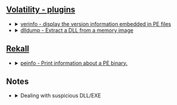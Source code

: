 ## [Volatility - plugins](https://github.com/volatilityfoundation/volatility/wiki/Command-Reference)

<ul>
   <li>
      <details>
         <summary><a href="https://github.com/volatilityfoundation/volatility/wiki/Command-Reference#verinfo">verinfo - display the version information embedded in PE files</a></summary>
         <ul>
            <li>
               Important Parameters
               <ul>
                  <li>-o <code>offset of module to dump version info from</code></li>
                  <li>-r <code>regex to dump info from</code></li>
                  <li>-i <code>ignore case in regex</code></li>
               </ul>
            </li>
            <li>
               Investigative Notes
               <ul>
                  <li>Used to examine process memory allocations</li>
                  <li>Can help locate injected code, including executable code not in the loaded modules list</li>
               </ul>
            </li>
         </ul>
      </details>
   </li>
      <li>
      <details>
         <summary><a href="https://github.com/volatilityfoundation/volatility/wiki/Command-Reference#dlldump">dlldump - Extract a DLL from a memory image</a></summary>
         <ul>
            <li>
               Important Parameters
               <ul>
                  <li>-p <code>PID to dump DLLs from</code></li>
                  <li>-D <code>Dump directory</code></li>
                  <li>-u <code>Suppress safety checks</code></li>
                  <li>-r <code>Regex for DLLs to match</code></li>
                  <li>-i <code>Make the regex case insensitive</code></li>
                  <li>-o <code>Offset (dump DLLs with this physical offset)</code></li>
                  <li>-b <code>Offset (dump DLL with this virtual base address)</code></li>
               </ul>
            </li>
            <li>
               Investigative Notes
               <ul>
                  <li>Filter carefully to reduce output</li>
               </ul>
            </li>
         </ul>
      </details>
   </li>
</ul>

## [Rekall](https://rekall.readthedocs.io/en/latest/plugins.html)

<ul>
   <li>
      <details>
         <summary><a href="https://rekall.readthedocs.io/en/latest/plugins.html#peinfo-peinfo">peinfo - Print information about a PE binary.</a></summary>
         <ul>
            <li>
               Investigative Notes
               <ul>
                  <li>Can be used for preliminary capability analysis on memory-mapped or disk files</li>
               </ul>
            </li>
         </ul>
      </details>
   </li>
</ul>

## Notes
<ul>
   <li>
      <details>
         <summary>Dealing with suspicious DLL/EXE</summary>
         <ul>
            <li>Dump DLL/EXE</li>
            <li>Use strings to look for Indicators of Packing and Persistence</li>
            <li>Submit DLL/EXE to online services as VirusTotal</li>
         </ul>
      </details>
   </li>
</ul>
